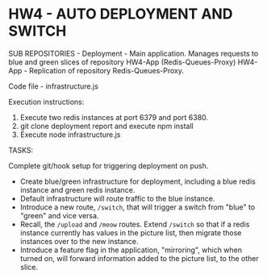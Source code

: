 # HW4 - AUTO DEPLOYMENT AND SWITCH

SUB REPOSITORIES -
Deployment - Main application. Manages requests to blue and green slices of repository HW4-App (Redis-Queues-Proxy)
HW4-App - Replication of repository Redis-Queues-Proxy. 

Code file - infrastructure.js

Execution instructions:
1. Execute two redis instances at port 6379 and port 6380.
2. git clone deployment report and execute npm install
3. Execute node infrastructure.js

TASKS:

Complete git/hook setup for triggering deployment on push.


* Create blue/green infrastructure for deployment, including a blue redis instance and green redis instance.
* Default infrastructure will route traffic to the blue instance.
* Introduce a new route, `/switch`, that will trigger a switch from "blue" to "green" and vice versa.
* Recall, the `/upload` and `/meow` routes.  Extend `/switch` so that if a redis instance currently has values in the picture list, then migrate those instances over to the new instance.
* Introduce a feature flag in the application, "mirroring", which when turned on, will forward information added to the picture list, to the other slice.
